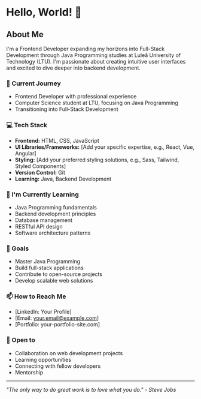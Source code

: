 # Hello, World! 👋

## About Me
I'm a Frontend Developer expanding my horizons into Full-Stack Development through Java Programming studies at Luleå University of Technology (LTU). I'm passionate about creating intuitive user interfaces and excited to dive deeper into backend development.

### 🚀 Current Journey
- Frontend Developer with professional experience
- Computer Science student at LTU, focusing on Java Programming
- Transitioning into Full-Stack Development

### 💻 Tech Stack
- **Frontend:** HTML, CSS, JavaScript
- **UI Libraries/Frameworks:** [Add your specific expertise, e.g., React, Vue, Angular]
- **Styling:** [Add your preferred styling solutions, e.g., Sass, Tailwind, Styled Components]
- **Version Control:** Git
- **Learning:** Java, Backend Development

### 🌱 I'm Currently Learning
- Java Programming fundamentals
- Backend development principles
- Database management
- RESTful API design
- Software architecture patterns

### 🎯 Goals
- Master Java Programming
- Build full-stack applications
- Contribute to open-source projects
- Develop scalable web solutions

### 📫 How to Reach Me
- [LinkedIn: Your Profile]
- [Email: your.email@example.com]
- [Portfolio: your-portfolio-site.com]

### 🤝 Open to
- Collaboration on web development projects
- Learning opportunities
- Connecting with fellow developers
- Mentorship

---
*"The only way to do great work is to love what you do." - Steve Jobs*
